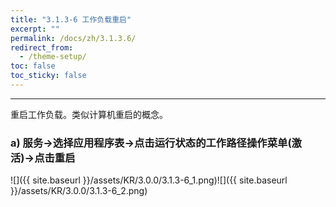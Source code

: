 ```yaml
---
title: "3.1.3-6 工作负载重启"
excerpt: ""
permalink: /docs/zh/3.1.3.6/
redirect_from:
  - /theme-setup/
toc: false
toc_sticky: false
---
```


---
重启工作负载。类似计算机重启的概念。

### a\) 服务→选择应用程序表→点击运行状态的工作路径操作菜单(激活)→点击重启
![]({{ site.baseurl }}/assets/KR/3.0.0/3.1.3-6_1.png)![]({{ site.baseurl }}/assets/KR/3.0.0/3.1.3-6_2.png)
